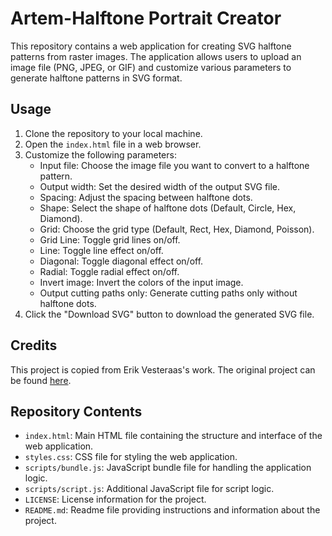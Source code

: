 # Artem-Halftone Portrait Creator

This repository contains a web application for creating SVG halftone patterns from raster images. The application allows users to upload an image file (PNG, JPEG, or GIF) and customize various parameters to generate halftone patterns in SVG format.

## Usage

1. Clone the repository to your local machine.
2. Open the `index.html` file in a web browser.
3. Customize the following parameters:
   - Input file: Choose the image file you want to convert to a halftone pattern.
   - Output width: Set the desired width of the output SVG file.
   - Spacing: Adjust the spacing between halftone dots.
   - Shape: Select the shape of halftone dots (Default, Circle, Hex, Diamond).
   - Grid: Choose the grid type (Default, Rect, Hex, Diamond, Poisson).
   - Grid Line: Toggle grid lines on/off.
   - Line: Toggle line effect on/off.
   - Diagonal: Toggle diagonal effect on/off.
   - Radial: Toggle radial effect on/off.
   - Invert image: Invert the colors of the input image.
   - Output cutting paths only: Generate cutting paths only without halftone dots.
4. Click the "Download SVG" button to download the generated SVG file.

## Credits

This project is copied from Erik Vesteraas's work. The original project can be found [here](http://vestera.as). 

## Repository Contents

- `index.html`: Main HTML file containing the structure and interface of the web application.
- `styles.css`: CSS file for styling the web application.
- `scripts/bundle.js`: JavaScript bundle file for handling the application logic.
- `scripts/script.js`: Additional JavaScript file for script logic.
- `LICENSE`: License information for the project.
- `README.md`: Readme file providing instructions and information about the project.
